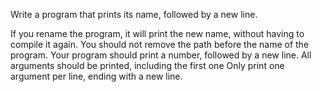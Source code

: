Write a program that prints its name, followed by a new line.

If you rename the program, it will print the new name, without having to compile it again.
You should not remove the path before the name of the program.
Your program should print a number, followed by a new line.
All arguments should be printed, including the first one
Only print one argument per line, ending with a new line.

